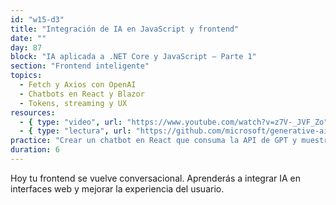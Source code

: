 ```yaml
---
id: "w15-d3"
title: "Integración de IA en JavaScript y frontend"
date: ""
day: 87
block: "IA aplicada a .NET Core y JavaScript – Parte 1"
section: "Frontend inteligente"
topics:
  - Fetch y Axios con OpenAI
  - Chatbots en React y Blazor
  - Tokens, streaming y UX
resources:
  - { type: "video", url: "https://www.youtube.com/watch?v=z7V-_JVF_Zo" }
  - { type: "lectura", url: "https://github.com/microsoft/generative-ai-with-javascript" }
practice: "Crear un chatbot en React que consuma la API de GPT y muestre respuestas en tiempo real."
duration: 6
---
```


Hoy tu frontend se vuelve conversacional. Aprenderás a integrar IA en interfaces web y mejorar la experiencia del usuario.